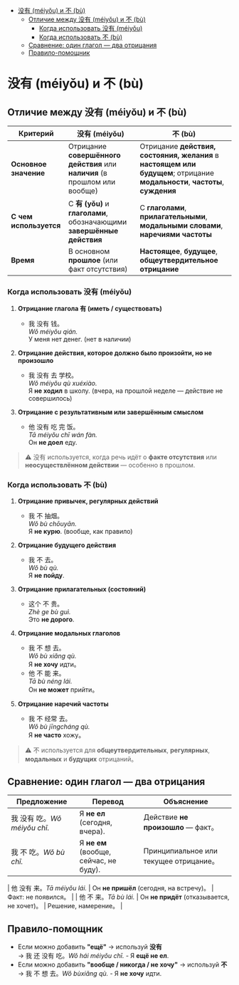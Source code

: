 - [没有 (méiyǒu) и 不 (bù)](#没有-méiyǒu-и-不-bù)
  - [Отличие между 没有 (méiyǒu) и 不 (bù)](#отличие-между-没有-méiyǒu-и-不-bù)
    - [Когда использовать 没有 (méiyǒu)](#когда-использовать-没有-méiyǒu)
    - [Когда использовать 不 (bù)](#когда-использовать-不-bù)
  - [Сравнение: один глагол — два отрицания](#сравнение-один-глагол--два-отрицания)
  - [Правило-помощник](#правило-помощник)

# 没有 (méiyǒu) и 不 (bù)

## Отличие между 没有 (méiyǒu) и 不 (bù)

| Критерий | 没有 (méiyǒu) | 不 (bù) |
|---------|----------------|--------|
| **Основное значение** | Отрицание **совершённого действия** или **наличия** (в прошлом или вообще) | Отрицание **действия, состояния, желания** в **настоящем или будущем**; отрицание **модальности**, **частоты**, **суждения** |
| **С чем используется** | С **有 (yǒu)** и **глаголами**, обозначающими **завершённые действия** | С **глаголами**, **прилагательными**, **модальными словами**, **наречиями частоты** |
| **Время** | В основном **прошлое** (или факт отсутствия) | **Настоящее**, **будущее**, **общеутвердительное отрицание** |

### Когда использовать 没有 (méiyǒu)

1. **Отрицание глагола 有 (иметь / существовать)**  
   - 我 没有 钱。  
     *Wǒ méiyǒu qián.*  
     У меня нет денег. (нет в наличии)

2. **Отрицание действия, которое **должно было** произойти, но не произошло**  
   - 我 没有 去 学校。  
     *Wǒ méiyǒu qù xuéxiào.*  
     Я **не ходил** в школу. (вчера, на прошлой неделе — действие не совершилось)

3. **Отрицание с результативным или завершённым смыслом**  
   - 他 没有 吃 完 饭。  
     *Tā méiyǒu chī wán fàn.*  
     Он **не доел** еду.

> ⚠️ 没有 используется, когда речь идёт о **факте отсутствия** или **неосуществлённом действии** — особенно в прошлом.

### Когда использовать 不 (bù)

1. **Отрицание привычек, регулярных действий**  
   - 我 不 抽烟。  
     *Wǒ bù chōuyān.*  
     Я **не курю**. (вообще, как правило)

2. **Отрицание будущего действия**  
   - 我 不 去。  
     *Wǒ bù qù.*  
     Я **не пойду**.

3. **Отрицание прилагательных (состояний)**  
   - 这个 不 贵。  
     *Zhè ge bù guì.*  
     Это **не дорого**.

4. **Отрицание модальных глаголов**  
   - 我 不 想 去。  
     *Wǒ bù xiǎng qù.*  
     Я **не хочу** идти。  
   - 他 不 能 来。  
     *Tā bù néng lái.*  
     Он **не может** прийти。

5. **Отрицание наречий частоты**  
   - 我 不 经常 去。  
     *Wǒ bù jīngcháng qù.*  
     Я **не часто** хожу。

> ⚠️ 不 используется для **общеутвердительных**, **регулярных**, **модальных** и **будущих** отрицаний。

## Сравнение: один глагол — два отрицания

| Предложение | Перевод | Объяснение |
|------------|--------|-----------|
| 我 没有 吃。*Wǒ méiyǒu chī.* | Я **не ел** (сегодня, вчера). | Действие **не произошло** — факт。 |
| 我 不 吃。*Wǒ bù chī.* | Я **не ем** (вообще, сейчас, не буду). | Принципиальное или текущее отрицание。 |

| 他 没有 来。*Tā méiyǒu lái.* | Он **не пришёл** (сегодня, на встречу)。 | Факт: не появился。 |
| 他 不 来。*Tā bù lái.* | Он **не придёт** (отказывается, не хочет)。 | Решение, намерение。 |

## Правило-помощник

- Если можно добавить **"ещё"** → используй **没有**  
  → 我 还 没有 吃。*Wǒ hái méiyǒu chī.* - Я **ещё не ел**.
- Если можно добавить **"вообще / никогда / не хочу"** → используй **不**  
  → 我 不 想 去。*Wǒ bùxiǎng qù.* - Я **не хочу** идти.
